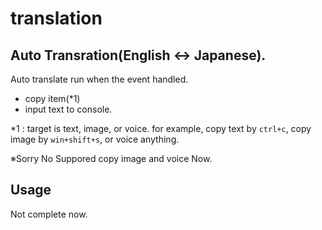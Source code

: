 # translation

## Auto Transration(English <-> Japanese).

Auto translate run when the event handled.

- copy item(*1)
- input text to console.

*1 : target is text, image, or voice. for example, copy text by `ctrl+c`, copy image by `win+shift+s`, or voice
anything.

※Sorry No Suppored copy image and voice Now.

## Usage

Not complete now.
